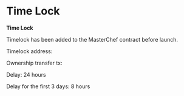 # Time Lock

**Time Lock**

Timelock has been added to the MasterChef contract before launch.

Timelock address: 

Ownership transfer tx: 

Delay: 24 hours

Delay for the first 3 days: 8 hours

